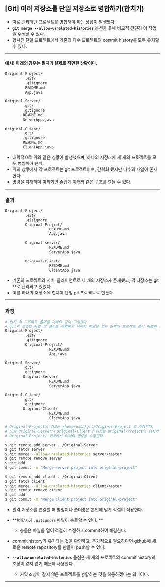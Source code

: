## [Git] 여러 저장소를 단일 저장소로 병합하기(합치기)

- 따로 관리하던 프로젝트를 병합해야 하는 상황이 발생했다.
- **`git merge --allow-unrelated-histories`** 옵션을 통해 비교적 간단히 이 작업을 수행할 수 있다.
- 합쳐진 단일 프로젝트에서 기존의 다수 프로젝트의 commit history를 모두 유지할 수 있다.

---

#### 예시) 아래의 경우는 필자가 실제로 직면한 상황이다.		

```bash
Original-Project/
         .git/
         .gitignore
         README.md
         App.java
         
Original-Server/
		.git/
		.gitignore
		README.md
		ServerApp.java
		
Original-Client/
		.git/
		.gitignore
		README.md
		ClientApp.java
```

- 대략적으로 위와 같은 상황이 발생했으며, 하나의 저장소에 세 개의 프로젝트를 모두 병합해야 한다.
- 위의 상황에서 각 프로젝트는 git 프로젝트이며, 간략화 했지만 다수의 파일이 존재한다.
- 명령을 이해하며 따라가면 손쉽게 아래와 같은 구조를 만들 수 있다.

---

### 결과

```bash
Original-Project/
         .git/
         .gitignore
         Original-Project/
         			README.md
         			App.java
         			
         Original-server/
         			README.md
         			ServerApp.java
         			
         Original-Client/
         			README.md
         			ClientApp.java       

```

- 기존의 프로젝트와 서버, 클라이언트로 세 개의 저장소가 존재했고, 각 저장소는 git으로 관리되고 있었다.
- 이를 하나의 저장소에 합치며 단일 git 프로젝트로 만든다.

---

### 과정

```bash
# 먼저 각 프로젝트 폴더를 아래와 같이 구성한다.
# git과 관련된 파일 및 폴더를 제외하고 나머지 파일을 모두 현재의 프로젝트 폴더 이름과 동일한 폴더에 위치시킨다.
Original-Project/
         .git/
         .gitignore
         Original-Project/
         			README.md
         			App.java
         
Original-Server/
		.git/
		.gitignore
		Original-Server/
					README.md
					ServerApp.java
		
Original-Client/
		.git/
		.gitignore
		Origianl-Client/
					README.md
					ClientApp.java
```



```bash
# Original-Project의 경로는 /home/user/git/Original-Project 로 가정한다.
# 또한 Original-Server와 Original-Client의 위치는 Original-Project의 위치와 동일하다고 가정한다.
# Original-Project/ 위치에서 아래의 명령을 수행한다.

$ git remote add server ../Original-Server
$ git fetch server
$ git merge --allow-unrelated-histories server/master
$ git remote remove server
$ git add .
$ git commit -m "Merge server project into original-project"

$ git remote add client ../Original-Client
$ git fetch client
$ git merge --allow-unrelated-histories client/master
$ git remote remove client
$ git add .
$ git commit -m "Merge client project into original-project"

```

- 원격 저장소를 연결할 때 별칭이나 폴더명은 본인에 맞게 적절히 적용한다.

- **병합시에 `.gitignore` 파일이 충돌할 수 있다. **

  - 충돌은 파일을 열어 적절히 수정하고 commit하여 해결한다.

  

- commit history가 유지되는 것을 확인하고, 추가적으로 필요하다면 github에 새로운 remote repository를 만들어 push할 수 있다.

- **`--allow-unrelated-histories`** 옵션은 세 개의 프로젝트의 commit history의 조상이 같지 않기 때문에 사용한다.

  - 커밋 조상이 같지 않은 프로젝트를 병합하는 것을 허용하겠다는 의미이다.

---

